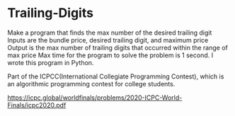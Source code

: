 # Trailing-Digits
Make a program that finds the max number of the desired trailing digit  Inputs are the bundle price, desired trailing digit, and maximum price  Output is the max number of trailing digits that occurred within the range of max price Max time for the program to solve the problem is 1 second. I wrote this program in Python.

Part of the ICPCC(International Collegiate Programming Contest), which is an algorithmic programming contest for college students.

https://icpc.global/worldfinals/problems/2020-ICPC-World-Finals/icpc2020.pdf
